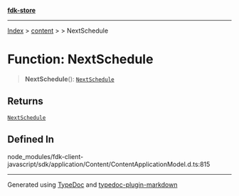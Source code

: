 [**fdk-store**](../../../README.md)
***

[Index](../../../API.md) > [content](../../README.md) > [<internal>](../README.md) > NextSchedule

# Function: NextSchedule

> **NextSchedule**(): [`NextSchedule`](../type-aliases/type-alias.NextSchedule.md)

## Returns

[`NextSchedule`](../type-aliases/type-alias.NextSchedule.md)

## Defined In

node\_modules/fdk-client-javascript/sdk/application/Content/ContentApplicationModel.d.ts:815

***
Generated using [TypeDoc](https://typedoc.org/) and [typedoc-plugin-markdown](https://www.npmjs.com/package/typedoc-plugin-markdown)

